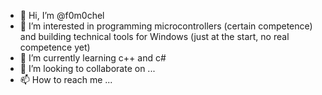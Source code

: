 - 👋 Hi, I’m @f0m0chel
- 👀 I’m interested in programming microcontrollers (certain competence) and building technical tools for Windows (just at the start, no real competence yet)
- 🌱 I’m currently learning c++ and c#
- 💞️ I’m looking to collaborate on ...
- 📫 How to reach me ...

<!---
f0m0chel/f0m0chel is a ✨ special ✨ repository because its `README.md` (this file) appears on your GitHub profile.
You can click the Preview link to take a look at your changes.
--->
